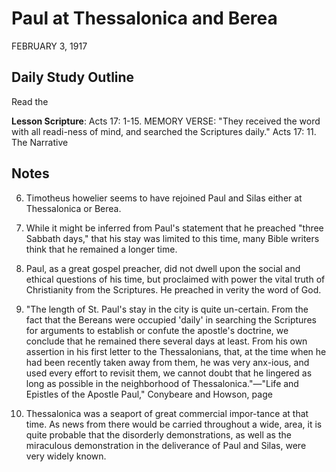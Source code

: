 # Paul at Thessalonica and Berea
FEBRUARY 3, 1917

## Daily Study Outline

Read the

**Lesson Scripture**: Acts 17: 1-15. MEMORY VERSE: "They received the word with all readi-ness of mind, and searched the Scriptures daily." Acts 17: 11. The Narrative

## Notes

6. Timotheus howelier seems to have rejoined Paul and Silas either at Thessalonica or Berea.

2. While it might be inferred from Paul's statement that he preached "three Sabbath days," that his stay was limited to this time, many Bible writers think that he remained a longer time.

3. Paul, as a great gospel preacher, did not dwell upon the social and ethical questions of his time, but proclaimed with power the vital truth of Christianity from the Scriptures. He preached in verity the word of God.

4. "The length of St. Paul's stay in the city is quite un-certain. From the fact that the Bereans were occupied 'daily' in searching the Scriptures for arguments to establish or confute the apostle's doctrine, we conclude that he remained there several days at least. From his own assertion in his first letter to the Thessalonians, that, at the time when he had been recently taken away from them, he was very anx-ious, and used every effort to revisit them, we cannot doubt that he lingered as long as possible in the neighborhood of Thessalonica."—"Life and Epistles of the Apostle Paul," Conybeare and Howson, page

5. Thessalonica was a seaport of great commercial impor-tance at that time. As news from there would be carried throughout a wide, area, it is quite probable that the disorderly demonstrations, as well as the miraculous demonstration in the deliverance of Paul and Silas, were very widely known.
